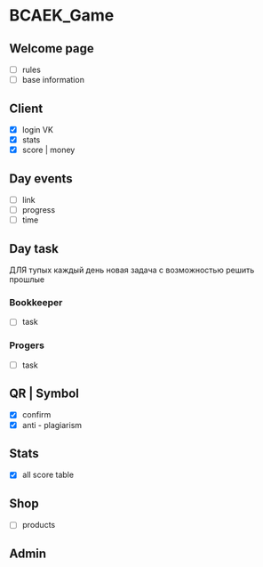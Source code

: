 # BCAEK_Game

## Welcome page
- [ ] rules
- [ ] base information

## Client
- [x] login VK
- [x] stats
- [x] score | money

## Day events
- [ ] link
- [ ] progress
- [ ] time

## Day task
 ДЛЯ тупых каждый день новая задача с возможностью решить прошлые
### Bookkeeper
- [ ] task

### Progers
- [ ] task

## QR | Symbol
- [x] confirm
- [x] anti - plagiarism

## Stats
- [x] all score table

## Shop
- [ ] products

## Admin
